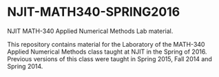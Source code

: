 # NJIT-MATH340-SPRING2016
NJIT MATH-340 Applied Numerical Methods Lab material.

This repository contains material for the Laboratory of the MATH-340 Applied Numerical Methods class taught at NJIT in the Spring of 2016. Previous versions of this class were taught in Spring 2015, Fall 2014 and Spring 2014.
